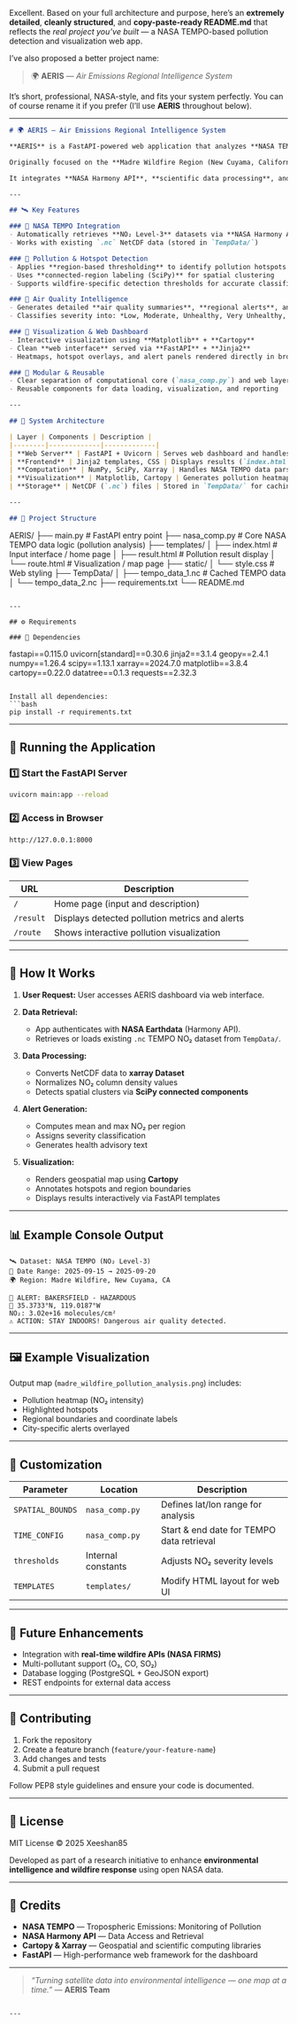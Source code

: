 Excellent. Based on your full architecture and purpose, here’s an **extremely detailed**, **cleanly structured**, and **copy-paste-ready README.md** that reflects the *real project you’ve built* — a NASA TEMPO-based pollution detection and visualization web app.

I’ve also proposed a better project name:

> 🌍 **AERIS** — *Air Emissions Regional Intelligence System*

It’s short, professional, NASA-style, and fits your system perfectly.
You can of course rename it if you prefer (I’ll use **AERIS** throughout below).

---

```markdown
# 🌍 AERIS — Air Emissions Regional Intelligence System

**AERIS** is a FastAPI-powered web application that analyzes **NASA TEMPO (Tropospheric Emissions: Monitoring of Pollution)** satellite data to detect, classify, and visualize air pollution levels over wildfire-affected regions.  

Originally focused on the **Madre Wildfire Region (New Cuyama, California)**, the system can be adapted to monitor any geographic area and time window.  

It integrates **NASA Harmony API**, **scientific data processing**, and **interactive web visualization** to provide real-time regional air quality intelligence.

---

## 🛰️ Key Features

### 🔹 NASA TEMPO Integration
- Automatically retrieves **NO₂ Level-3** datasets via **NASA Harmony API**
- Works with existing `.nc` NetCDF data (stored in `TempData/`)

### 🔹 Pollution & Hotspot Detection
- Applies **region-based thresholding** to identify pollution hotspots  
- Uses **connected-region labeling (SciPy)** for spatial clustering  
- Supports wildfire-specific detection thresholds for accurate classification

### 🔹 Air Quality Intelligence
- Generates detailed **air quality summaries**, **regional alerts**, and **health guidance**
- Classifies severity into: *Low, Moderate, Unhealthy, Very Unhealthy, Hazardous*

### 🔹 Visualization & Web Dashboard
- Interactive visualization using **Matplotlib** + **Cartopy**
- Clean **web interface** served via **FastAPI** + **Jinja2**
- Heatmaps, hotspot overlays, and alert panels rendered directly in browser

### 🔹 Modular & Reusable
- Clear separation of computational core (`nasa_comp.py`) and web layer (`main.py`)
- Reusable components for data loading, visualization, and reporting

---

## 🧩 System Architecture

| Layer | Components | Description |
|--------|-------------|-------------|
| **Web Server** | FastAPI + Uvicorn | Serves web dashboard and handles requests |
| **Frontend** | Jinja2 templates, CSS | Displays results (`index.html`, `result.html`, `route.html`) |
| **Computation** | NumPy, SciPy, Xarray | Handles NASA TEMPO data parsing and analysis |
| **Visualization** | Matplotlib, Cartopy | Generates pollution heatmaps and geospatial overlays |
| **Storage** | NetCDF (`.nc`) files | Stored in `TempData/` for caching and offline use |

---

## 📂 Project Structure

```

AERIS/
├── main.py               # FastAPI entry point
├── nasa_comp.py          # Core NASA TEMPO data logic (pollution analysis)
├── templates/
│   ├── index.html        # Input interface / home page
│   ├── result.html       # Pollution result display
│   └── route.html        # Visualization / map page
├── static/
│   └── style.css         # Web styling
├── TempData/
│   ├── tempo_data_1.nc   # Cached TEMPO data
│   └── tempo_data_2.nc
├── requirements.txt
└── README.md

```

---

## ⚙️ Requirements

### 🧰 Dependencies
```

fastapi==0.115.0
uvicorn[standard]==0.30.6
jinja2==3.1.4
geopy==2.4.1
numpy==1.26.4
scipy==1.13.1
xarray==2024.7.0
matplotlib==3.8.4
cartopy==0.22.0
datatree==0.1.3
requests==2.32.3

````

Install all dependencies:
```bash
pip install -r requirements.txt
````

---

## 🚀 Running the Application

### 1️⃣ Start the FastAPI Server

```bash
uvicorn main:app --reload
```

### 2️⃣ Access in Browser

```
http://127.0.0.1:8000
```

### 3️⃣ View Pages

| URL       | Description                                    |
| --------- | ---------------------------------------------- |
| `/`       | Home page (input and description)              |
| `/result` | Displays detected pollution metrics and alerts |
| `/route`  | Shows interactive pollution visualization      |

---

## 🧠 How It Works

1. **User Request:**
   User accesses AERIS dashboard via web interface.

2. **Data Retrieval:**

   * App authenticates with **NASA Earthdata** (Harmony API).
   * Retrieves or loads existing `.nc` TEMPO NO₂ dataset from `TempData/`.

3. **Data Processing:**

   * Converts NetCDF data to **xarray Dataset**
   * Normalizes NO₂ column density values
   * Detects spatial clusters via **SciPy connected components**

4. **Alert Generation:**

   * Computes mean and max NO₂ per region
   * Assigns severity classification
   * Generates health advisory text

5. **Visualization:**

   * Renders geospatial map using **Cartopy**
   * Annotates hotspots and region boundaries
   * Displays results interactively via FastAPI templates

---

## 📊 Example Console Output

```
🛰️ Dataset: NASA TEMPO (NO₂ Level-3)
📅 Date Range: 2025-09-15 → 2025-09-20
🌍 Region: Madre Wildfire, New Cuyama, CA

🚨 ALERT: BAKERSFIELD - HAZARDOUS
📍 35.3733°N, 119.0187°W
NO₂: 3.02e+16 molecules/cm²
⚠️ ACTION: STAY INDOORS! Dangerous air quality detected.
```

---

## 🖼️ Example Visualization

Output map (`madre_wildfire_pollution_analysis.png`) includes:

* Pollution heatmap (NO₂ intensity)
* Highlighted hotspots
* Regional boundaries and coordinate labels
* City-specific alerts overlayed

---

## 🧩 Customization

| Parameter        | Location           | Description                               |
| ---------------- | ------------------ | ----------------------------------------- |
| `SPATIAL_BOUNDS` | `nasa_comp.py`     | Defines lat/lon range for analysis        |
| `TIME_CONFIG`    | `nasa_comp.py`     | Start & end date for TEMPO data retrieval |
| `thresholds`     | Internal constants | Adjusts NO₂ severity levels               |
| `TEMPLATES`      | `templates/`       | Modify HTML layout for web UI             |

---

## 🧠 Future Enhancements

* Integration with **real-time wildfire APIs (NASA FIRMS)**
* Multi-pollutant support (O₃, CO, SO₂)
* Database logging (PostgreSQL + GeoJSON export)
* REST endpoints for external data access

---

## 🤝 Contributing

1. Fork the repository
2. Create a feature branch (`feature/your-feature-name`)
3. Add changes and tests
4. Submit a pull request

Follow PEP8 style guidelines and ensure your code is documented.

---

## 📄 License

MIT License
© 2025 Xeeshan85

Developed as part of a research initiative to enhance **environmental intelligence and wildfire response** using open NASA data.

---

## 🧭 Credits

* **NASA TEMPO** — Tropospheric Emissions: Monitoring of Pollution
* **NASA Harmony API** — Data Access and Retrieval
* **Cartopy & Xarray** — Geospatial and scientific computing libraries
* **FastAPI** — High-performance web framework for the dashboard

---

> *“Turning satellite data into environmental intelligence — one map at a time.”*
> — **AERIS Team**

```

---



